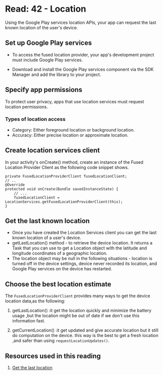 # Read: 42 - Location

Using the Google Play services location APIs, your app can request the last known location of the user's device.


## Set up Google Play services

* To access the fused location provider, your app's development project must include Google Play services.

* Download and install the Google Play services component via the SDK Manager and add the library to your project.

## Specify app permissions

To protect user privacy, apps that use location services must request location permissions.

### Types of location access

* Category: Either foreground location or background location.
* Accuracy: Either precise location or approximate location.

## Create location services client

In your activity's onCreate() method, create an instance of the Fused Location Provider Client as the following code snippet shows.

```
private FusedLocationProviderClient fusedLocationClient;
// ..
@Override
protected void onCreate(Bundle savedInstanceState) {
    // ...
    fusedLocationClient = LocationServices.getFusedLocationProviderClient(this);
}
```


## Get the last known location

 - Once you have created the Location Services client you can get the last known location of a user's device. 
 - getLastLocation() method - to retrieve the device location. It returns a Task that you can use to get a Location object with the latitude and longitude coordinates of a geographic location.
 - The location object may be null in the following situations - location is turned off in the device settings, device never recorded its location, and Google Play services on the device has restarted.

## Choose the best location estimate

The `FusedLocationProviderClient` provides many ways to get the device location data,as the following:

1. getLastLocation() :it get the location quickly and minimize the battery usage ,but the location might be out of date if we don't use this information fast.

2. getCurrentLocation() :it get updated and give accurate location but it still do computation on the device. this way is the best to get a fresh location ,and safer than using `requestLocationUpdates()`.

## Resources used in this reading

1. [Get the last location](https://developer.android.com/training/location/retrieve-current)